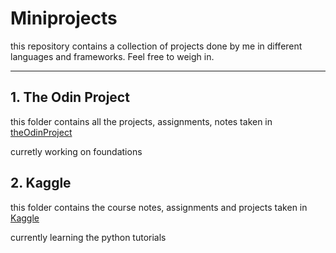 # Miniprojects
this repository contains a collection of projects done by me in different languages and frameworks. Feel free to weigh in.

---
## 1. The Odin Project
this folder contains all the projects, assignments, notes taken in [theOdinProject](https://www.theodinproject.com)

curretly working on foundations

## 2. Kaggle
this folder contains the course notes, assignments and projects taken in [Kaggle](https://www.kaggle.com/)

currently learning the python tutorials
